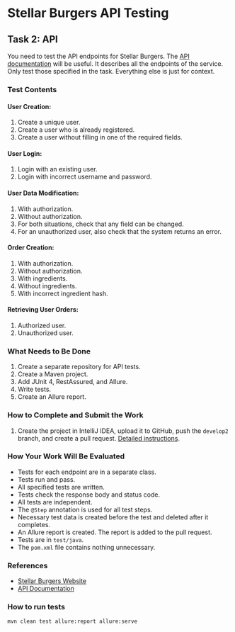 # Stellar Burgers API Testing

## Task 2: API

You need to test the API endpoints for Stellar Burgers. The [API documentation](https://code.s3.yandex.net/qa-automation-engineer/java/cheatsheets/paid-track/diplom/api-documentation.pdf) will be useful. It describes all the endpoints of the service. Only test those specified in the task. Everything else is just for context.

### Test Contents

#### User Creation:
1. Create a unique user.
2. Create a user who is already registered.
3. Create a user without filling in one of the required fields.

#### User Login:
1. Login with an existing user.
2. Login with incorrect username and password.

#### User Data Modification:
1. With authorization.
2. Without authorization.
3. For both situations, check that any field can be changed.
4. For an unauthorized user, also check that the system returns an error.

#### Order Creation:
1. With authorization.
2. Without authorization.
3. With ingredients.
4. Without ingredients.
5. With incorrect ingredient hash.

#### Retrieving User Orders:
1. Authorized user.
2. Unauthorized user.

### What Needs to Be Done

1. Create a separate repository for API tests.
2. Create a Maven project.
3. Add JUnit 4, RestAssured, and Allure.
4. Write tests.
5. Create an Allure report.

### How to Complete and Submit the Work

1. Create the project in IntelliJ IDEA, upload it to GitHub, push the `develop2` branch, and create a pull request. [Detailed instructions](https://github.com/your-repo/instructions).

### How Your Work Will Be Evaluated

- Tests for each endpoint are in a separate class.
- Tests run and pass.
- All specified tests are written.
- Tests check the response body and status code.
- All tests are independent.
- The `@Step` annotation is used for all test steps.
- Necessary test data is created before the test and deleted after it completes.
- An Allure report is created. The report is added to the pull request.
- Tests are in `test/java`.
- The `pom.xml` file contains nothing unnecessary.

### References

- [Stellar Burgers Website](https://stellarburgers.nomoreparties.site/)
- [API Documentation](https://code.s3.yandex.net/qa-automation-engineer/java/cheatsheets/paid-track/diplom/api-documentation.pdf)

### How to run tests

`mvn clean test allure:report allure:serve`
